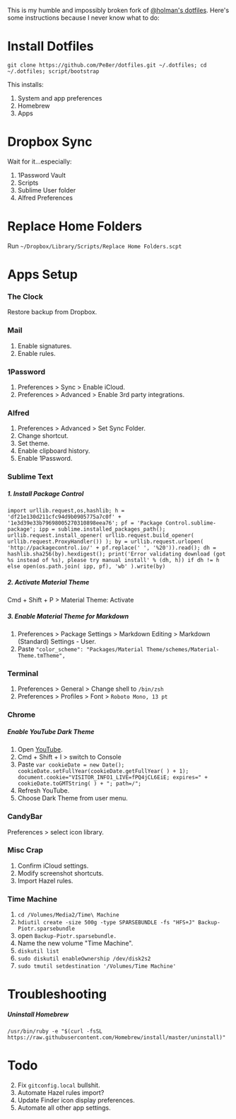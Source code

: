 This is my humble and impossibly broken fork of [@holman's dotfiles](https://github.com/holman/dotfiles). Here's some instructions because I never know what to do:

# Install Dotfiles

`git clone https://github.com/Pe8er/dotfiles.git ~/.dotfiles; cd ~/.dotfiles; script/bootstrap`

This installs:

1. System and app preferences
1. Homebrew
1. Apps

# Dropbox Sync

Wait for it…especially:

1. 1Password Vault
2. Scripts
2. Sublime User folder
3. Alfred Preferences

# Replace Home Folders

Run `~/Dropbox/Library/Scripts/Replace Home Folders.scpt`

# Apps Setup

### The Clock

Restore backup from Dropbox.

### Mail

1. Enable signatures.
2. Enable rules.

### 1Password

1. Preferences > Sync > Enable iCloud.
2. Preferences > Advanced > Enable 3rd party integrations.

### Alfred

1. Preferences > Advanced > Set Sync Folder.
2. Change shortcut.
2. Set theme.
3. Enable clipboard history.
4. Enable 1Password.

### Sublime Text

##### 1. Install Package Control

`import urllib.request,os,hashlib; h = 'df21e130d211cfc94d9b0905775a7c0f' + '1e3d39e33b79698005270310898eea76'; pf = 'Package Control.sublime-package'; ipp = sublime.installed_packages_path(); urllib.request.install_opener( urllib.request.build_opener( urllib.request.ProxyHandler()) ); by = urllib.request.urlopen( 'http://packagecontrol.io/' + pf.replace(' ', '%20')).read(); dh = hashlib.sha256(by).hexdigest(); print('Error validating download (got %s instead of %s), please try manual install' % (dh, h)) if dh != h else open(os.path.join( ipp, pf), 'wb' ).write(by)`

##### 2. Activate Material Theme

Cmd + Shift + P > Material Theme: Activate

##### 3. Enable Material Theme for Markdown
    
1. Preferences > Package Settings > Markdown Editing > Markdown (Standard) Settings - User.
2. Paste `"color_scheme": "Packages/Material Theme/schemes/Material-Theme.tmTheme",`

### Terminal

1. Preferences > General > Change shell to `/bin/zsh`
2. Preferences > Profiles > Font > `Roboto Mono, 13 pt`

### Chrome

##### Enable YouTube Dark Theme

1. Open [YouTube](www.youtube.com).
2. Cmd + Shift + I > switch to Console
3. Paste
  `var cookieDate = new Date();
cookieDate.setFullYear(cookieDate.getFullYear( ) + 1);
document.cookie="VISITOR_INFO1_LIVE=fPQ4jCL6EiE; expires=" + cookieDate.toGMTString( ) + "; path=/";`
3. Refresh YouTube.
4. Choose Dark Theme from user menu.

### CandyBar

Preferences > select icon library.

### Misc Crap

1. Confirm iCloud settings.
2. Modify screenshot shortcuts.
3. Import Hazel rules.

### Time Machine

1. `cd /Volumes/Media2/Time\ Machine`
2. `hdiutil create -size 500g -type SPARSEBUNDLE -fs "HFS+J" Backup-Piotr.sparsebundle`
3. open `Backup-Piotr.sparsebundle.`
4. Name the new volume "Time Machine".
5. `diskutil list`
6. `sudo diskutil enableOwnership /dev/disk2s2`
7. `sudo tmutil setdestination '/Volumes/Time Machine' `

# Troubleshooting

##### Uninstall Homebrew

`/usr/bin/ruby -e "$(curl -fsSL https://raw.githubusercontent.com/Homebrew/install/master/uninstall)"`

# Todo

2. Fix `gitconfig.local` bullshit.
3. Automate Hazel rules import?
4. Update Finder icon display preferences.
5. Automate all other app settings.